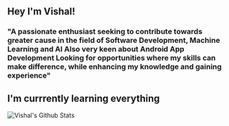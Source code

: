 ## Hey I'm Vishal!
### "A passionate enthusiast seeking to contribute towards greater cause in the field of Software Development, Machine Learning and AI Also very keen about Android App Development Looking for opportunities where my skills can make difference, while enhancing my knowledge and gaining experience"
## I'm currrently learning everything


<img align="left" alt="Vishal's Github Stats" src="https://github-readme-stats.vercel.app/api?username=vishal181&show_icons=true&hide_border=true" />
